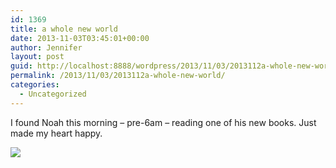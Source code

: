 ```yaml
---
id: 1369
title: a whole new world
date: 2013-11-03T03:45:01+00:00
author: Jennifer
layout: post
guid: http://localhost:8888/wordpress/2013/11/03/2013112a-whole-new-world/
permalink: /2013/11/03/2013112a-whole-new-world/
categories:
  - Uncategorized
---
```

I found Noah this morning &#8211; pre-6am &#8211; reading one of his new books. Just made my heart happy.&nbsp;

<div class="image-gallery-wrapper">
  <p>
    <img src="http://static1.squarespace.com/static/50db6bb3e4b015296cd43789/50dfa5b1e4b0dc6320e0b5ea/52751912e4b0af356e26f699/1383448235824/2013-10-25+06.51.03.jpg.03.jpg?format=original" />
  </p>
</div>